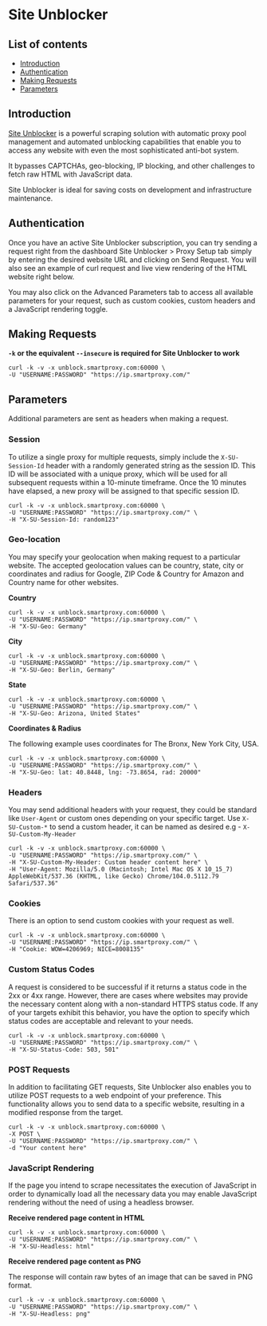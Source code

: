 # Site Unblocker

## List of contents
- [Introduction](#introduction)
- [Authentication](#authentication)
- [Making Requests](#making-requests)
- [Parameters](#parameters)
  
## Introduction

[Site Unblocker](https://smartproxy.com/proxies/site-unblocker) is a powerful scraping solution with automatic proxy pool management and automated unblocking capabilities that enable you to access any website with even the most sophisticated anti-bot system.

It bypasses CAPTCHAs, geo-blocking, IP blocking, and other challenges to fetch raw HTML with JavaScript data.

Site Unblocker is ideal for saving costs on development and infrastructure maintenance.

## Authentication

Once you have an active Site Unblocker subscription, you can try sending a request right from the dashboard Site Unblocker > Proxy Setup tab simply by entering the desired website URL and clicking on Send Request. You will also see an example of curl request and live view rendering of the HTML website right below. 

You may also click on the Advanced Parameters tab to access all available parameters for your request, such as custom cookies, custom headers and a JavaScript rendering toggle.

## Making Requests

**``` -k ``` or the equivalent ```--insecure```  is required for Site Unblocker to work**

```
curl -k -v -x unblock.smartproxy.com:60000 \
-U "USERNAME:PASSWORD" "https://ip.smartproxy.com/" 
```


## Parameters

Additional parameters are sent as headers when making a request.

### Session


To utilize a single proxy for multiple requests, simply include the ```X-SU-Session-Id``` header with a randomly generated string as the session ID. This ID will be associated with a unique proxy, which will be used for all subsequent requests within a 10-minute timeframe. Once the 10 minutes have elapsed, a new proxy will be assigned to that specific session ID.

```
curl -k -v -x unblock.smartproxy.com:60000 \
-U "USERNAME:PASSWORD" "https://ip.smartproxy.com/" \
-H "X-SU-Session-Id: random123"
```

### Geo-location

You may specify your geolocation when making request to a particular website. The accepted geolocation values can be country, state, city or coordinates and radius for Google, ZIP Code & Country for Amazon and Country name for other websites.

**Country**

```
curl -k -v -x unblock.smartproxy.com:60000 \
-U "USERNAME:PASSWORD" "https://ip.smartproxy.com/" \
-H "X-SU-Geo: Germany"
```

**City**

```
curl -k -v -x unblock.smartproxy.com:60000 \
-U "USERNAME:PASSWORD" "https://ip.smartproxy.com/" \
-H "X-SU-Geo: Berlin, Germany"
```

**State**

```
curl -k -v -x unblock.smartproxy.com:60000 \
-U "USERNAME:PASSWORD" "https://ip.smartproxy.com/" \
-H "X-SU-Geo: Arizona, United States"
```

**Coordinates & Radius**

The following example uses coordinates for The Bronx, New York City, USA.

```
curl -k -v -x unblock.smartproxy.com:60000 \
-U "USERNAME:PASSWORD" "https://ip.smartproxy.com/" \
-H "X-SU-Geo: lat: 40.8448, lng: -73.8654, rad: 20000"
```
### Headers

You may send additional headers with your request, they could be standard like ```User-Agent``` or custom ones depending on your specific target. Use ```X-SU-Custom-*``` to send a custom header, it can be named as desired e.g - ```X-SU-Custom-My-Header```

```
curl -k -v -x unblock.smartproxy.com:60000 \
-U "USERNAME:PASSWORD" "https://ip.smartproxy.com/" \
-H "X-SU-Custom-My-Header: Custom header content here" \
-H "User-Agent: Mozilla/5.0 (Macintosh; Intel Mac OS X 10_15_7) AppleWebKit/537.36 (KHTML, like Gecko) Chrome/104.0.5112.79 Safari/537.36" 
```

### Cookies

There is an option to send custom cookies with your request as well.

```
curl -k -v -x unblock.smartproxy.com:60000 \
-U "USERNAME:PASSWORD" "https://ip.smartproxy.com/" \
-H "Cookie: WOW=4206969; NICE=8008135"
```

### Custom Status Codes

A request is considered to be successful if it returns a status code in the 2xx or 4xx range. However, there are cases where websites may provide the necessary content along with a non-standard HTTPS status code. If any of your targets exhibit this behavior, you have the option to specify which status codes are acceptable and relevant to your needs.

```
curl -k -v -x unblock.smartproxy.com:60000 \
-U "USERNAME:PASSWORD" "https://ip.smartproxy.com/" \
-H "X-SU-Status-Code: 503, 501"
```

### POST Requests

In addition to facilitating GET requests, Site Unblocker also enables you to utilize POST requests to a web endpoint of your preference. This functionality allows you to send data to a specific website, resulting in a modified response from the target.

```
curl -k -v -x unblock.smartproxy.com:60000 \
-X POST \
-U "USERNAME:PASSWORD" "https://ip.smartproxy.com/" \
-d "Your content here"
```

### JavaScript Rendering


If the page you intend to scrape necessitates the execution of JavaScript in order to dynamically load all the necessary data you may enable JavaScript rendering without the need of using a headless browser.

**Receive rendered page content in HTML**

```
curl -k -v -x unblock.smartproxy.com:60000 \
-U "USERNAME:PASSWORD" "https://ip.smartproxy.com/" \
-H "X-SU-Headless: html"
```

**Receive rendered page content as PNG**

The response will contain raw bytes of an image that can be saved in PNG format.

```
curl -k -v -x unblock.smartproxy.com:60000 \
-U "USERNAME:PASSWORD" "https://ip.smartproxy.com/" \
-H "X-SU-Headless: png"
```

